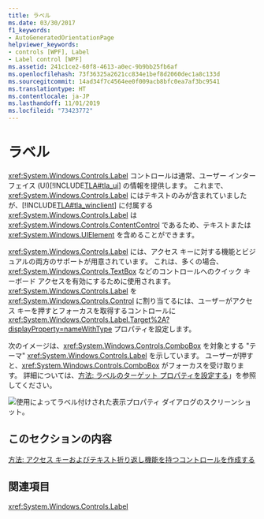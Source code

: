 ```yaml
---
title: ラベル
ms.date: 03/30/2017
f1_keywords:
- AutoGeneratedOrientationPage
helpviewer_keywords:
- controls [WPF], Label
- Label control [WPF]
ms.assetid: 241c1ce2-60f8-4613-a0ec-9b9bb25fb6af
ms.openlocfilehash: 73f36325a2621cc834e1bef8d2060dec1a8c133d
ms.sourcegitcommit: 14ad34f7c4564ee0f009acb8bfc0ea7af3bc9541
ms.translationtype: HT
ms.contentlocale: ja-JP
ms.lasthandoff: 11/01/2019
ms.locfileid: "73423772"
---
```

# <a name="label"></a>ラベル
<xref:System.Windows.Controls.Label> コントロールは通常、ユーザー インターフェイス (UI)[!INCLUDE[TLA#tla_ui](../../../../includes/tlasharptla-ui-md.md)] の情報を提供します。  これまで、<xref:System.Windows.Controls.Label> にはテキストのみが含まれていましたが、[!INCLUDE[TLA#tla_winclient](../../../../includes/tlasharptla-winclient-md.md)] に付属する <xref:System.Windows.Controls.Label> は <xref:System.Windows.Controls.ContentControl> であるため、テキストまたは <xref:System.Windows.UIElement> を含めることができます。  
  
 <xref:System.Windows.Controls.Label> には、アクセス キーに対する機能とビジュアルの両方のサポートが用意されています。 これは、多くの場合、<xref:System.Windows.Controls.TextBox> などのコントロールへのクイック キーボード アクセスを有効にするために使用されます。 <xref:System.Windows.Controls.Label> を <xref:System.Windows.Controls.Control> に割り当てるには、ユーザーがアクセス キーを押すとフォーカスを取得するコントロールに <xref:System.Windows.Controls.Label.Target%2A?displayProperty=nameWithType> プロパティを設定します。  
  
 次のイメージは、<xref:System.Windows.Controls.ComboBox> を対象とする "テーマ" <xref:System.Windows.Controls.Label> を示しています。  ユーザーが押すと、<xref:System.Windows.Controls.ComboBox> がフォーカスを受け取ります。  詳細については、[方法: ラベルのターゲット プロパティを設定する](https://docs.microsoft.com/previous-versions/dotnet/netframework-3.5/ms752101(v=vs.90))」を参照してください。  
  
 ![使用によってラベル付けされた表示プロパティ ダイアログのスクリーンショット。](./media/label/display-properties-labeled-by.png "LabeledBy")  
  
## <a name="in-this-section"></a>このセクションの内容  
 [方法: アクセス キーおよびテキスト折り返し機能を持つコントロールを作成する](how-to-create-a-control-that-has-an-access-key-and-text-wrapping.md)  
  
## <a name="reference"></a>関連項目  
 <xref:System.Windows.Controls.Label>
